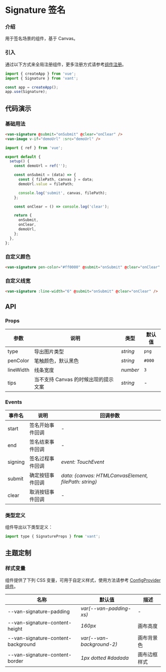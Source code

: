 # Signature 签名

### 介绍

用于签名场景的组件，基于 Canvas。

### 引入

通过以下方式来全局注册组件，更多注册方式请参考[组件注册](#/zh-CN/advanced-usage#zu-jian-zhu-ce)。

```js
import { createApp } from 'vue';
import { Signature } from 'vant';

const app = createApp();
app.use(Signature);
```

## 代码演示

### 基础用法

```html
<van-signature @submit="onSubmit" @clear="onClear" />
<van-image v-if="demoUrl" :src="demoUrl" />
```

```js
import { ref } from 'vue';

export default {
  setup() {
    const demoUrl = ref('');

    const onSubmit = (data) => {
      const { filePath, canvas } = data;
      demoUrl.value = filePath;

      console.log('submit', canvas, filePath);
    };

    const onClear = () => console.log('clear');

    return {
      onSubmit,
      onClear,
      demoUrl,
    };
  },
};
```

### 自定义颜色

```html
<van-signature pen-color="#ff0000" @submit="onSubmit" @clear="onClear" />
```

### 自定义线宽

```html
<van-signature :line-width="6" @submit="onSubmit" @clear="onClear" />
```

## API

### Props

| 参数      | 说明                                 | 类型     | 默认值 |
| --------- | ------------------------------------ | -------- | ------ |
| type      | 导出图片类型                         | _string_ | `png`  |
| penColor  | 笔触颜色，默认黑色                   | _string_ | `#000` |
| lineWidth | 线条宽度                             | _number_ | `3`    |
| tips      | 当不支持 Canvas 的时候出现的提示文案 | _string_ | -      |

### Events

| 事件名 | 说明 | 回调参数 |
| --- | --- | --- |
| start | 签名开始事件回调 | - |
| end | 签名结束事件回调 | - |
| signing | 签名过程事件回调 | _event: TouchEvent_ |
| submit | 确定按钮事件回调 | _data: {canvas: HTMLCanvasElement, filePath: string}_ |
| clear | 取消按钮事件回调 | - |

### 类型定义

组件导出以下类型定义：

```js
import type { SignatureProps } from 'vant';
```

## 主题定制

### 样式变量

组件提供了下列 CSS 变量，可用于自定义样式，使用方法请参考 [ConfigProvider 组件](#/zh-CN/config-provider)。

| 名称 | 默认值 | 描述 |
| --- | --- | --- |
| --van-signature-padding | _var(--van-padding-xs)_ | - |
| --van-signature-content-height | _160px_ | 画布高度 |
| --van-signature-content-background | _var(--van-background-2)_ | 画布背景色 |
| --van-signature-content-border | _1px dotted #dadada_ | 画布边框样式 |
